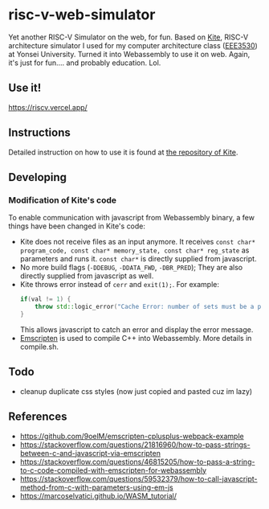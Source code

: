 # risc-v-web-simulator

Yet another RISC-V Simulator on the web, for fun. Based on [Kite](https://github.com/yonsei-icsl/kite), RISC-V architecture simulator I used for my computer architecture class ([EEE3530](https://icsl.yonsei.ac.kr/eee3530/)) at Yonsei University. Turned it into Webassembly to use it on web. Again, it's just for fun.... and probably education. Lol.

## Use it!

https://riscv.vercel.app/

## Instructions

Detailed instruction on how to use it is found at [the repository of Kite](https://github.com/yonsei-icsl/kite).

## Developing

### Modification of Kite's code
To enable communication with javascript from Webassembly binary, a few things have been changed in Kite's code:

- Kite does not receive files as an input anymore. It receives `const char* program_code, const char* memory_state, const char* reg_state` as parameters and runs it. `const char*` is directly supplied from javascript.
- No more build flags (`-DDEBUG`, `-DDATA_FWD`, `-DBR_PRED`); They are also directly supplied from javascript as well.
- Kite throws error instead of `cerr` and `exit(1);`. For example: 
    ```cpp
    if(val != 1) {
        throw std::logic_error("Cache Error: number of sets must be a power of two");
    }
    ```
  This allows javascript to catch an error and display the error message.
- [Emscripten](https://github.com/emscripten-core/emscripten) is used to compile C++ into Webassembly. More details in compile.sh.

## Todo
- cleanup duplicate css styles (now just copied and pasted cuz im lazy)

## References
- https://github.com/9oelM/emscripten-cplusplus-webpack-example
- https://stackoverflow.com/questions/21816960/how-to-pass-strings-between-c-and-javascript-via-emscripten
- https://stackoverflow.com/questions/46815205/how-to-pass-a-string-to-c-code-compiled-with-emscripten-for-webassembly
- https://stackoverflow.com/questions/59532379/how-to-call-javascript-method-from-c-with-parameters-using-em-js
- https://marcoselvatici.github.io/WASM_tutorial/